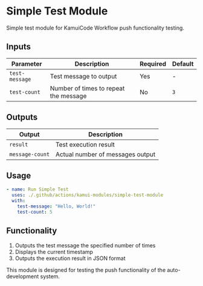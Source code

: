 # Simple Test Module

Simple test module for KamuiCode Workflow push functionality testing.

## Inputs

| Parameter | Description | Required | Default |
|-----------|-------------|----------|---------|
| `test-message` | Test message to output | Yes | - |
| `test-count` | Number of times to repeat the message | No | `3` |

## Outputs

| Output | Description |
|--------|-------------|
| `result` | Test execution result |
| `message-count` | Actual number of messages output |

## Usage

```yaml
- name: Run Simple Test
  uses: ./.github/actions/kamui-modules/simple-test-module
  with:
    test-message: "Hello, World!"
    test-count: 5
```

## Functionality

1. Outputs the test message the specified number of times
2. Displays the current timestamp
3. Outputs the execution result in JSON format

This module is designed for testing the push functionality of the auto-development system.